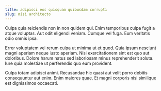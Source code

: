 ```yaml
---
title: adipisci eos quisquam quibusdam corrupti
slug: nisi architecto
---
```


Culpa quia reiciendis non in non quidem qui. Enim temporibus culpa fugit a atque voluptas. Aut odit eligendi veniam. Cumque vel fuga. Eum veritatis odio omnis ipsa.

Error voluptatem vel rerum culpa ut minima ut et quod. Quia ipsum nesciunt magni aperiam neque iusto aperiam. Nisi exercitationem sint est quo aut doloribus. Dolore harum natus sed laboriosam minus reprehenderit soluta. Iure quia molestiae ut perferendis quo eum provident.

Culpa totam adipisci animi. Recusandae hic quasi aut velit porro debitis consequuntur aut enim. Enim maiores quae. Et magni corporis nisi similique est dignissimos occaecati.
